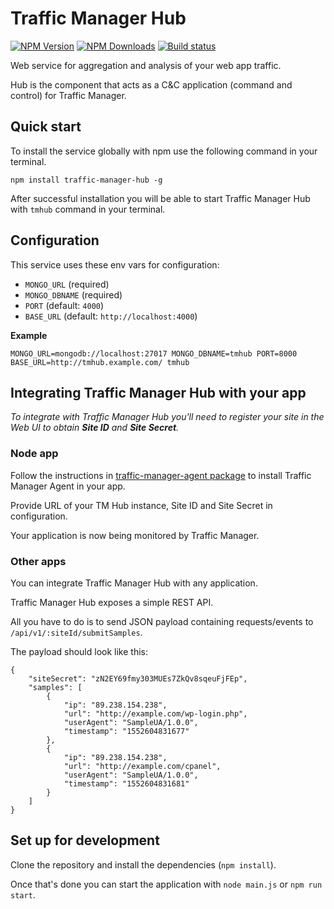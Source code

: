 # Traffic Manager Hub

[![NPM Version][npm-img]][npm-url]
[![NPM Downloads][npm-dl-img]][npm-url]
[![Build status][circle-img]][circle-url]
<!-- [![Coveralls coverage][coveralls-img]][coveralls-url] -->

[npm-url]: https://npmjs.org/package/traffic-manager-hub
[npm-img]: https://img.shields.io/npm/v/traffic-manager-hub.svg
[npm-dl-img]: https://img.shields.io/npm/dm/traffic-manager-hub.svg
[circle-img]: https://img.shields.io/circleci/project/github/vot/traffic-manager-hub/master.svg
[circle-url]: https://circleci.com/gh/vot/traffic-manager-hub/tree/master
<!-- [coveralls-img]: https://img.shields.io/coveralls/vot/traffic-manager-hub.svg
[coveralls-url]: https://coveralls.io/github/vot/traffic-manager-hub -->

Web service for aggregation and analysis of your web app traffic.

Hub is the component that acts as a C&C application (command and control)
for Traffic Manager.


## Quick start

To install the service globally with npm use the following command in your terminal.

```
npm install traffic-manager-hub -g
```

After successful installation you will be able to start Traffic Manager Hub
with `tmhub` command in your terminal.


## Configuration

This service uses these env vars for configuration:

* `MONGO_URL` (required)
* `MONGO_DBNAME` (required)
* `PORT` (default: `4000`)
* `BASE_URL` (default: `http://localhost:4000`)


**Example**

`MONGO_URL=mongodb://localhost:27017 MONGO_DBNAME=tmhub PORT=8000 BASE_URL=http://tmhub.example.com/ tmhub`


## Integrating Traffic Manager Hub with your app

_To integrate with Traffic Manager Hub you'll need to register your site
in the Web UI to obtain **Site ID** and **Site Secret**._


### Node app

Follow the instructions in [traffic-manager-agent package](https://npmjs.org/package/traffic-manager-agent)
to install Traffic Manager Agent in your app.

Provide URL of your TM Hub instance, Site ID and Site Secret in configuration.

Your application is now being monitored by Traffic Manager.


### Other apps

You can integrate Traffic Manager Hub with any application.

Traffic Manager Hub exposes a simple REST API.

All you have to do is to send JSON payload containing requests/events
to `/api/v1/:siteId/submitSamples`.

The payload should look like this:

```
{
	"siteSecret": "zN2EY69fmy303MUEs7ZkQv8sqeuFjFEp",
	"samples": [
		{
			"ip": "89.238.154.238",
			"url": "http://example.com/wp-login.php",
			"userAgent": "SampleUA/1.0.0",
			"timestamp": "1552604831677"
		},
		{
			"ip": "89.238.154.238",
			"url": "http://example.com/cpanel",
			"userAgent": "SampleUA/1.0.0",
			"timestamp": "1552604831681"
		}
	]
}
```

## Set up for development

Clone the repository and install the dependencies (`npm install`).

Once that's done you can start the application with `node main.js` or `npm run start`.
